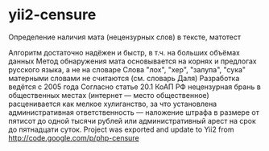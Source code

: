 # yii2-censure

Определение наличия мата (нецензурных слов) в тексте, матотест

Алгоритм достаточно надёжен и быстр, в т.ч. на больших объёмах данных
Метод обнаружения мата основывается на корнях и предлогах русского языка, а не на словаре
Слова "лох", "хер", "залупа", "сука" матерными словами не считаются (см. словарь Даля)
Разработка ведётся с 2005 года
Согласно статье 20.1 КоАП РФ нецензурная брань в общественных местах (интернет — место общественное) расценивается как мелкое хулиганство, за что установлена административная ответственность — наложение штрафа в размере от пятисот до одной тысячи рублей или административный арест на срок до пятнадцати суток.
Project was exported and update to Yii2 from http://code.google.com/p/php-censure